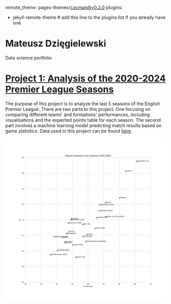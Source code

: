 remote_theme: pages-themes/cayman@v0.2.0
plugins:
- jekyll-remote-theme # add this line to the plugins list if you already have one

# Mateusz Dzięgielewski
Data science portfolio

# [Project 1: Analysis of the 2020-2024 Premier League Seasons](https://github.com/mateuszdziegielewski/premier_league)
The purpose of this project is to analyze the last 5 seasons of the English Premier League. There are two parts to this project. One focusing on comparing different teams' and formations' performances, including  visualisations and the expected points table for each season. The second part involves a machine learning model predicting match results based on game statistics. Data used in this project can be found [here](https://www.kaggle.com/datasets/mhmdkardosha/premier-league-matches).

![](https://github.com/mateuszdziegielewski/mateuszdziegielewski.github.io/blob/main/images/efficent_possesion_ratio_team.png)
